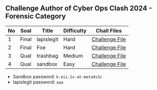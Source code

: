 ## Challenge Author of Cyber Ops Clash 2024 - Forensic Category

| No | Soal | Title | Difficulty | Chall Files |
|----|------|-------|------------|-------------|
| 1  | Final | lapislegit | Hard | [Challenge File](https://mega.nz/file/4iYQgJhZ#wd6Pn1WOZNh_c8-__DCQgdrB9_L3BwLvxon3ZT_3C6o) |
| 2  | Final | Foe   | Hard | [Challenge File](https://mega.nz/file/Ai5mDbBR#1Aj4QHHn27lvUEm5JIiDtZWYpPhj5GZmEt8UsYaGxBo) |
| 3  | Qual  | trashbag | Medium | [Challenge File](https://mega.nz/file/djYx3QYB#nUe-DLyXYYCxBiudlXCMp-JWm9yXY3RN1ZD7ovpRvsA) |
| 4  | Qual  | sandbox  | Easy | [Challenge File](http) |

- Sandbox password: ``k.eii-1s-at-meta4s3c``
- lapislegit password: ``aaa``
